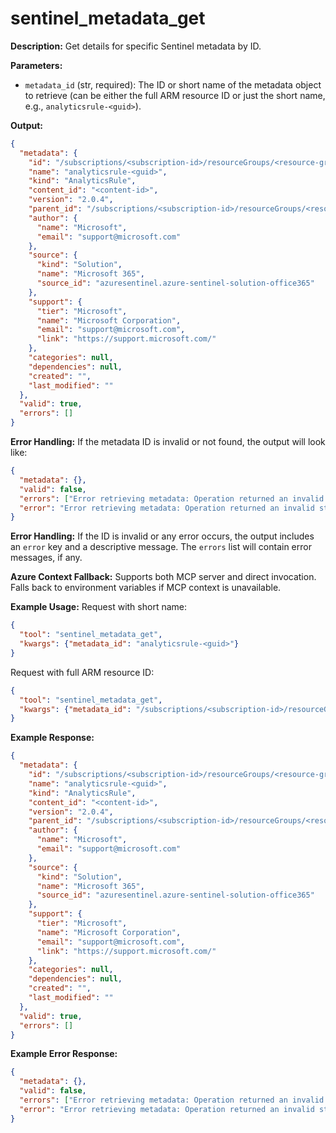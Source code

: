 # sentinel_metadata_get

**Description:**
Get details for specific Sentinel metadata by ID.

**Parameters:**
- `metadata_id` (str, required): The ID or short name of the metadata object to retrieve (can be either the full ARM resource ID or just the short name, e.g., `analyticsrule-<guid>`).

**Output:**
```json
{
  "metadata": {
    "id": "/subscriptions/<subscription-id>/resourceGroups/<resource-group>/providers/Microsoft.OperationalInsights/workspaces/<workspace-name>/providers/Microsoft.SecurityInsights/metadata/analyticsrule-<guid>",
    "name": "analyticsrule-<guid>",
    "kind": "AnalyticsRule",
    "content_id": "<content-id>",
    "version": "2.0.4",
    "parent_id": "/subscriptions/<subscription-id>/resourceGroups/<resource-group>/providers/Microsoft.OperationalInsights/workspaces/<workspace-name>/providers/Microsoft.SecurityInsights/alertRules/<guid>",
    "author": {
      "name": "Microsoft",
      "email": "support@microsoft.com"
    },
    "source": {
      "kind": "Solution",
      "name": "Microsoft 365",
      "source_id": "azuresentinel.azure-sentinel-solution-office365"
    },
    "support": {
      "tier": "Microsoft",
      "name": "Microsoft Corporation",
      "email": "support@microsoft.com",
      "link": "https://support.microsoft.com/"
    },
    "categories": null,
    "dependencies": null,
    "created": "",
    "last_modified": ""
  },
  "valid": true,
  "errors": []
}
```

**Error Handling:**
If the metadata ID is invalid or not found, the output will look like:
```json
{
  "metadata": {},
  "valid": false,
  "errors": ["Error retrieving metadata: Operation returned an invalid status 'Not Found'"],
  "error": "Error retrieving metadata: Operation returned an invalid status 'Not Found'"
}
```


**Error Handling:**
If the ID is invalid or any error occurs, the output includes an `error` key and a descriptive message. The `errors` list will contain error messages, if any.

**Azure Context Fallback:**
Supports both MCP server and direct invocation. Falls back to environment variables if MCP context is unavailable.

**Example Usage:**
Request with short name:
```json
{
  "tool": "sentinel_metadata_get",
  "kwargs": {"metadata_id": "analyticsrule-<guid>"}
}
```
Request with full ARM resource ID:
```json
{
  "tool": "sentinel_metadata_get",
  "kwargs": {"metadata_id": "/subscriptions/<subscription-id>/resourceGroups/<resource-group>/providers/Microsoft.OperationalInsights/workspaces/<workspace-name>/providers/Microsoft.SecurityInsights/metadata/analyticsrule-<guid>"}
}
```

**Example Response:**
```json
{
  "metadata": {
    "id": "/subscriptions/<subscription-id>/resourceGroups/<resource-group>/providers/Microsoft.OperationalInsights/workspaces/<workspace-name>/providers/Microsoft.SecurityInsights/metadata/analyticsrule-<guid>",
    "name": "analyticsrule-<guid>",
    "kind": "AnalyticsRule",
    "content_id": "<content-id>",
    "version": "2.0.4",
    "parent_id": "/subscriptions/<subscription-id>/resourceGroups/<resource-group>/providers/Microsoft.OperationalInsights/workspaces/<workspace-name>/providers/Microsoft.SecurityInsights/alertRules/<guid>",
    "author": {
      "name": "Microsoft",
      "email": "support@microsoft.com"
    },
    "source": {
      "kind": "Solution",
      "name": "Microsoft 365",
      "source_id": "azuresentinel.azure-sentinel-solution-office365"
    },
    "support": {
      "tier": "Microsoft",
      "name": "Microsoft Corporation",
      "email": "support@microsoft.com",
      "link": "https://support.microsoft.com/"
    },
    "categories": null,
    "dependencies": null,
    "created": "",
    "last_modified": ""
  },
  "valid": true,
  "errors": []
}
```

**Example Error Response:**
```json
{
  "metadata": {},
  "valid": false,
  "errors": ["Error retrieving metadata: Operation returned an invalid status 'Not Found'"],
  "error": "Error retrieving metadata: Operation returned an invalid status 'Not Found'"
}
```
